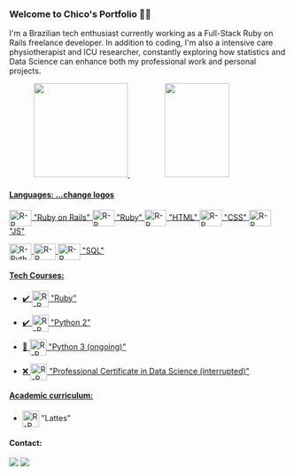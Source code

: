 ### Welcome to Chico's Portfolio 👋👋

I'm a Brazilian tech enthusiast currently working as a Full-Stack Ruby on Rails freelance developer. In addition to coding, I'm also a intensive care physiotherapist and ICU researcher, constantly exploring how statistics and Data Science can enhance both my professional work and personal projects. 

<div align="center">
  <a href="https://github.com/Chicoz0">
  <img height="170em" src="https://github-readme-stats.vercel.app/api?username=Chicoz0&show_icons=true&theme=tokyonight&include_all_commits=true&count_private=true"/>
  <img height="170em" width="48%" src="https://github-readme-stats.vercel.app/api/top-langs/?username=Chicoz0&layout=compact&langs_count=7&theme=tokyonight"/>
</div>


#### Languages: ...change logos
  <img align="center" alt="R-R" height="30" width="40" src="https://cdn.jsdelivr.net/gh/devicons/devicon/icons/rstudio/rstudio-original.svg" /> "Ruby on Rails"
  <img align="center" alt="R-R" height="30" width="40" src="https://cdn.jsdelivr.net/gh/devicons/devicon/icons/rstudio/rstudio-original.svg" /> "Ruby"
  <img align="center" alt="R-R" height="30" width="40" src="https://cdn.jsdelivr.net/gh/devicons/devicon/icons/rstudio/rstudio-original.svg" /> "HTML"
  <img align="center" alt="R-R" height="30" width="40" src="https://cdn.jsdelivr.net/gh/devicons/devicon/icons/rstudio/rstudio-original.svg" /> "CSS"
  <img align="center" alt="R-R" height="30" width="40" src="https://cdn.jsdelivr.net/gh/devicons/devicon/icons/rstudio/rstudio-original.svg" /> "JS"
  
  <img align="center" alt="R-Python" height="30" width="40" src="https://cdn.jsdelivr.net/gh/devicons/devicon/icons/python/python-original.svg" />
  <img align="center" alt="R-R" height="30" width="40" src="https://cdn.jsdelivr.net/gh/devicons/devicon/icons/rstudio/rstudio-original.svg" />
  <img align="center" alt="R-R" height="30" width="40" src="https://cdn.jsdelivr.net/gh/devicons/devicon/icons/rstudio/rstudio-original.svg" /> "SQL"
  
#### Tech Courses:   
  - ✔️ <img align="center" alt="R-R" height="30" src="https://img.shields.io/badge/Codecademy-FFF0E5?style=for-the-badge&logo=codecademy&logoColor=303347" /> "Ruby"
  
  - ✔️ <img align="center" alt="R-R" height="30" src="https://img.shields.io/badge/Codecademy-FFF0E5?style=for-the-badge&logo=codecademy&logoColor=303347" /> "Python 2"

  - 🌱 <img align="center" alt="R-R" height="30" src="https://img.shields.io/badge/Codecademy-FFF0E5?style=for-the-badge&logo=codecademy&logoColor=303347" /> "Python 3 (ongoing)"
  
  - ❌ <img align="center" alt="R-R" height="30" src="https://img.shields.io/badge/Edx-193A3E?style=for-the-badge&logo=edx&logoColor=white" /> "Professional Certificate in Data Science (interrupted)"  
  
#### Academic curriculum:
  - [<img align="center" alt="R-R" height="30" src="https://img.shields.io/website-up-down-green-red/http/monip.org.svg" />](http://lattes.cnpq.br/9487566527044104) "Lattes"
  
#### Contact:
  <a href = "mailto:franciscolemosfisio@gmail.com"><img src="https://img.shields.io/badge/-Gmail-%23333?style=for-the-badge&logo=gmail&logoColor=white" target="_blank"></a>
  <a href = "https://www.linkedin.com/in/chicos0" target="_blank"><img src="https://img.shields.io/badge/-LinkedIn-%230077B5?style=for-the-badge&logo=linkedin&logoColor=white" target="_blank"></a>
